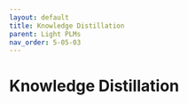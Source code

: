 ```yaml
---
layout: default
title: Knowledge Distillation
parent: Light PLMs
nav_order: 5-05-03
---
```


# Knowledge Distillation
